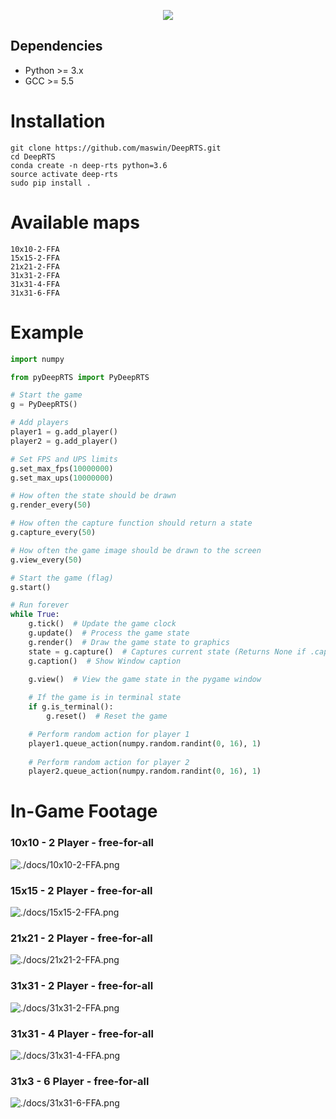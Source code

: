 <p align="center">
  <img src ="./docs/logo.png" />
</p>


## Dependencies

* Python >= 3.x
* GCC >= 5.5

# Installation
```
git clone https://github.com/maswin/DeepRTS.git
cd DeepRTS
conda create -n deep-rts python=3.6
source activate deep-rts
sudo pip install .
```
# Available maps
```
10x10-2-FFA
15x15-2-FFA
21x21-2-FFA
31x31-2-FFA
31x31-4-FFA
31x31-6-FFA
```

# Example
```python
import numpy

from pyDeepRTS import PyDeepRTS

# Start the game
g = PyDeepRTS()

# Add players
player1 = g.add_player()
player2 = g.add_player()

# Set FPS and UPS limits
g.set_max_fps(10000000)
g.set_max_ups(10000000)

# How often the state should be drawn
g.render_every(50)

# How often the capture function should return a state
g.capture_every(50)

# How often the game image should be drawn to the screen
g.view_every(50)

# Start the game (flag)
g.start()

# Run forever
while True:
    g.tick()  # Update the game clock
    g.update()  # Process the game state
    g.render()  # Draw the game state to graphics
    state = g.capture()  # Captures current state (Returns None if .capture_every is set for some iterations)
    g.caption()  # Show Window caption

    g.view()  # View the game state in the pygame window
    
    # If the game is in terminal state
    if g.is_terminal():
        g.reset()  # Reset the game

    # Perform random action for player 1
    player1.queue_action(numpy.random.randint(0, 16), 1)
    
    # Perform random action for player 2
    player2.queue_action(numpy.random.randint(0, 16), 1)
```
# In-Game Footage

### 10x10 - 2 Player - free-for-all
![./docs/10x10-2-FFA.png](./docs/10x10-2-FFA.png)

### 15x15 - 2 Player - free-for-all
![./docs/15x15-2-FFA.png](./docs/15x15-2-FFA.png)

### 21x21 - 2 Player - free-for-all
![./docs/21x21-2-FFA.png](./docs/21x21-2-FFA.png)

### 31x31 - 2 Player - free-for-all
![./docs/31x31-2-FFA.png](./docs/31x31-2-FFA.png)

### 31x31 - 4 Player - free-for-all
![./docs/31x31-4-FFA.png](./docs/31x31-4-FFA.png)

### 31x3 - 6 Player - free-for-all
![./docs/31x31-6-FFA.png](./docs/31x31-6-FFA.png)
